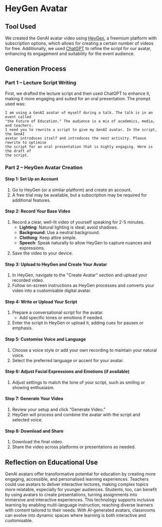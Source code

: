 # HeyGen Avatar

## Tool Used
We created the GenAI avatar video using [HeyGen](https://heygen.com/), a freemium platform with subscription options, which allows for creating a certain number of videos for free. Additionally, we used [ChatGPT](https://chatgpt.com/) to refine the script for our avatar, enhancing its engagement and suitability for the event audience.

## Generation Process

### Part 1 – Lecture Script Writing
First, we drafted the lecture script and then used ChatGPT to enhance it, making it more engaging and suited for an oral presentation. The prompt used was:

```
I am using a GenAI avatar of myself during a talk. The talk is in an event called 
"the Future of Education." The audience is a mix of academics, media, and teachers. 
I need you to rewrite a script to give my GenAI avatar. In the script, the GenAI 
avatar introduces itself and introduces the next activity. Please rewrite to optimise 
the script for an oral presentation that is highly engaging. Here is the draft of 
the script.
```

### Part 2 – HeyGen Avatar Creation

#### Step 1: Set Up an Account
1. Go to HeyGen (or a similar platform) and create an account.
2. A free trial may be available, but a subscription may be required for additional features.

#### Step 2: Record Your Base Video
1. Record a clear, well-lit video of yourself speaking for 2-5 minutes.
   - **Lighting**: Natural lighting is ideal; avoid shadows.
   - **Background**: Use a neutral background.
   - **Clothing**: Keep attire simple.
   - **Speech**: Speak naturally to allow HeyGen to capture nuances and expressions.
2. Save the video to your device.

#### Step 3: Upload to HeyGen and Create Your Avatar
1. In HeyGen, navigate to the "Create Avatar" section and upload your recorded video.
2. Follow on-screen instructions as HeyGen processes and converts your video into a customisable digital avatar.

#### Step 4: Write or Upload Your Script
1. Prepare a conversational script for the avatar.
   - Add specific tones or emotions if needed.
2. Enter the script in HeyGen or upload it, adding cues for pauses or emphasis.

#### Step 5: Customise Voice and Language
1. Choose a voice style or add your own recording to maintain your natural voice.
2. Select the preferred language or accent for your avatar.

#### Step 6: Adjust Facial Expressions and Emotions (if available)
1. Adjust settings to match the tone of your script, such as smiling or showing enthusiasm.

#### Step 7: Generate Your Video
1. Review your setup and click “Generate Video.”
2. HeyGen will process and combine the avatar with the script and selected voice.

#### Step 8: Download and Share
1. Download the final video.
2. Share the video across platforms or presentations as needed.

## Reflection on Educational Use
GenAI avatars offer transformative potential for education by creating more engaging, accessible, and personalised learning experiences. Teachers could use avatars to deliver interactive lectures, making complex topics more relatable, especially for younger audiences. Students, too, can benefit by using avatars to create presentations, turning assignments into immersive and interactive experiences. This technology supports inclusive learning by enabling multi-language instruction, reaching diverse learners with content tailored to their needs. With AI-generated avatars, classrooms can evolve into dynamic spaces where learning is both interactive and customisable.
